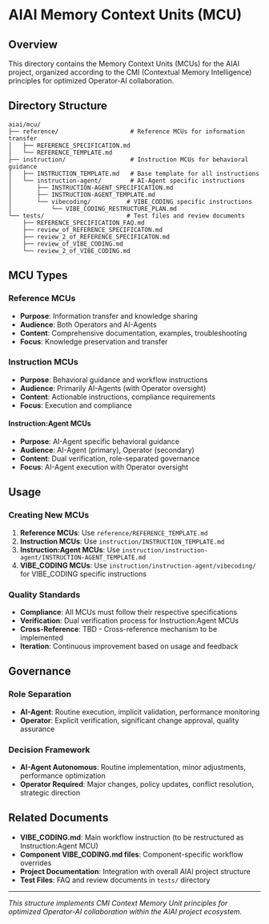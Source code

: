 # AIAI Memory Context Units (MCU)

## Overview

This directory contains the Memory Context Units (MCUs) for the AIAI project, organized according to the CMI (Contextual Memory Intelligence) principles for optimized Operator-AI collaboration.

## Directory Structure

```
aiai/mcu/
├── reference/                    # Reference MCUs for information transfer
│   ├── REFERENCE_SPECIFICATION.md
│   └── REFERENCE_TEMPLATE.md
├── instruction/                  # Instruction MCUs for behavioral guidance
│   ├── INSTRUCTION_TEMPLATE.md   # Base template for all instructions
│   └── instruction-agent/        # AI-Agent specific instructions
│       ├── INSTRUCTION-AGENT_SPECIFICATION.md
│       ├── INSTRUCTION-AGENT_TEMPLATE.md
│       └── vibecoding/          # VIBE_CODING specific instructions
│           └── VIBE_CODING_RESTRUCTURE_PLAN.md
└── tests/                       # Test files and review documents
    ├── REFERENCE_SPECIFICATION_FAQ.md
    ├── review_of_REFERENCE_SPECIFICATON.md
    ├── review_2_of_REFERENCE_SPECIFICATON.md
    ├── review_of_VIBE_CODING.md
    └── review_2_of_VIBE_CODING.md
```

## MCU Types

### **Reference MCUs**
- **Purpose**: Information transfer and knowledge sharing
- **Audience**: Both Operators and AI-Agents
- **Content**: Comprehensive documentation, examples, troubleshooting
- **Focus**: Knowledge preservation and transfer

### **Instruction MCUs**
- **Purpose**: Behavioral guidance and workflow instructions
- **Audience**: Primarily AI-Agents (with Operator oversight)
- **Content**: Actionable instructions, compliance requirements
- **Focus**: Execution and compliance

#### **Instruction:Agent MCUs**
- **Purpose**: AI-Agent specific behavioral guidance
- **Audience**: AI-Agent (primary), Operator (secondary)
- **Content**: Dual verification, role-separated governance
- **Focus**: AI-Agent execution with Operator oversight

## Usage

### **Creating New MCUs**
1. **Reference MCUs**: Use `reference/REFERENCE_TEMPLATE.md`
2. **Instruction MCUs**: Use `instruction/INSTRUCTION_TEMPLATE.md`
3. **Instruction:Agent MCUs**: Use `instruction/instruction-agent/INSTRUCTION-AGENT_TEMPLATE.md`
4. **VIBE_CODING MCUs**: Use `instruction/instruction-agent/vibecoding/` for VIBE_CODING specific instructions

### **Quality Standards**
- **Compliance**: All MCUs must follow their respective specifications
- **Verification**: Dual verification process for Instruction:Agent MCUs
- **Cross-Reference**: TBD - Cross-reference mechanism to be implemented
- **Iteration**: Continuous improvement based on usage and feedback

## Governance

### **Role Separation**
- **AI-Agent**: Routine execution, implicit validation, performance monitoring
- **Operator**: Explicit verification, significant change approval, quality assurance

### **Decision Framework**
- **AI-Agent Autonomous**: Routine implementation, minor adjustments, performance optimization
- **Operator Required**: Major changes, policy updates, conflict resolution, strategic direction

## Related Documents

- **VIBE_CODING.md**: Main workflow instruction (to be restructured as Instruction:Agent MCU)
- **Component VIBE_CODING.md files**: Component-specific workflow overrides
- **Project Documentation**: Integration with overall AIAI project structure
- **Test Files**: FAQ and review documents in `tests/` directory

---

*This structure implements CMI Context Memory Unit principles for optimized Operator-AI collaboration within the AIAI project ecosystem.*

